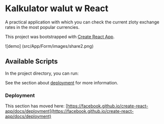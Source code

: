 # Kalkulator walut w React

A practical application with which you can check the current zloty exchange rates in the most popular currencies.

This project was bootstrapped with [Create React App](https://github.com/facebook/create-react-app).

![demo] (src/App/Form/images/share2.png)

## Available Scripts

In the project directory, you can run:

See the section about [deployment](https://facebook.github.io/create-react-app/docs/deployment) for more information.


### Deployment

This section has moved here: [https://facebook.github.io/create-react-app/docs/deployment](https://facebook.github.io/create-react-app/docs/deployment)

